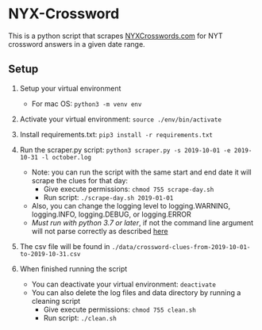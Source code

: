 # NYX-Crossword

This is a python script that scrapes [NYXCrosswords.com](https://nyxcrossword.com/) for NYT crossword answers in a given date range.

## Setup

1. Setup your virtual environment
    - For mac OS: `python3 -m venv env`

2. Activate your virtual environment: `source ./env/bin/activate`

3. Install requirements.txt: `pip3 install -r requirements.txt`

4. Run the scraper.py script: `python3 scraper.py -s 2019-10-01 -e 2019-10-31 -l october.log`
    - Note: you can run the script with the same start and end date it will scrape the clues for that day: 
        - Give execute permissions: `chmod 755 scrape-day.sh`
        - Run script: `./scrape-day.sh 2019-01-01`   
    - Also, you can change the logging level to logging.WARNING, logging.INFO, logging.DEBUG, or logging.ERROR
    - *Must run with python 3.7 or later*, if not the command line argument will not parse correctly as described [here](https://stackoverflow.com/questions/25470844/specify-format-for-input-arguments-argparse-python/25470943)

5. The csv file will be found in `./data/crossword-clues-from-2019-10-01-to-2019-10-31.csv`

6. When finished running the script
    - You can deactivate your virtual environment: `deactivate`
    - You can also delete the log files and data directory by running a cleaning script
        - Give execute permissions: `chmod 755 clean.sh`
        - Run script: `./clean.sh`

